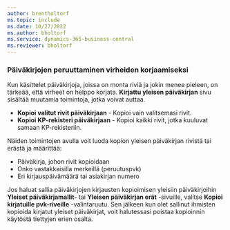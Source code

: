 ```yaml
---
author: brentholtorf
ms.topic: include
ms.date: 10/27/2022
ms.author: bholtorf
ms.service: dynamics-365-business-central
ms.reviewer: bholtorf
---
```


### <a name="reversing-journals-to-correct-mistakes"></a>Päiväkirjojen peruuttaminen virheiden korjaamiseksi

Kun käsittelet päiväkirjoja, joissa on monta riviä ja jokin menee pieleen, on tärkeää, että virheet on helppo korjata. **Kirjattu yleisen päiväkirjan** sivu sisältää muutamia toimintoja, jotka voivat auttaa.

* **Kopioi valitut rivit päiväkirjaan** - Kopioi vain valitsemasi rivit.
* **Kopioi KP-rekisteri päiväkirjaan** - Kopioi kaikki rivit, jotka kuuluvat samaan KP-rekisteriin.

Näiden toimintojen avulla voit luoda kopion yleisen päiväkirjan rivistä tai erästä ja määrittää:

* Päiväkirja, johon rivit kopioidaan
* Onko vastakkaisilla merkeillä (peruutuspvk)
* Eri kirjauspäivämäärä tai asiakirjan numero

Jos haluat sallia päiväkirjojen kirjausten kopioimisen yleisiin päiväkirjoihin **Yleiset päiväkirjamallit**- tai **Yleisen päiväkirjan erät** -sivuille, valitse **Kopioi kirjatuille pvk-riveille** -valintaruutu. Sen jälkeen kun olet sallinut ihmisten kopioida kirjatut yleiset päiväkirjat, voit halutessasi poistaa kopioinnin käytöstä tiettyjen erien osalta.
